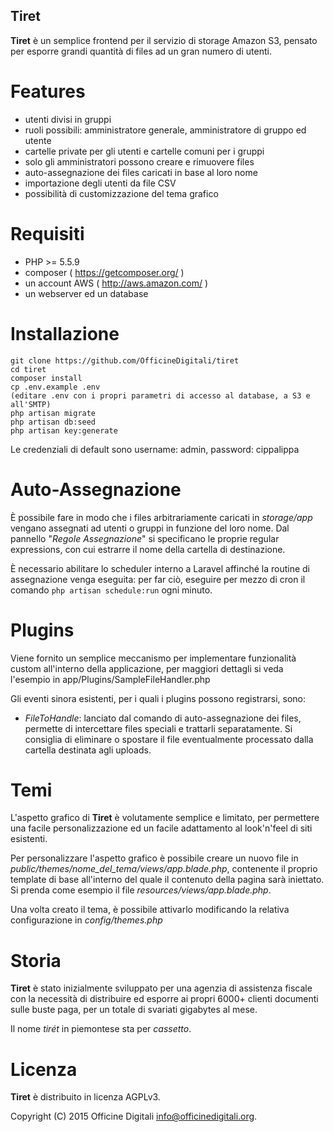 ## Tiret

**Tiret** è un semplice frontend per il servizio di storage Amazon S3, pensato per esporre grandi
quantità di files ad un gran numero di utenti.

# Features

* utenti divisi in gruppi
* ruoli possibili: amministratore generale, amministratore di gruppo ed utente
* cartelle private per gli utenti e cartelle comuni per i gruppi
* solo gli amministratori possono creare e rimuovere files
* auto-assegnazione dei files caricati in base al loro nome
* importazione degli utenti da file CSV
* possibilità di customizzazione del tema grafico

# Requisiti

* PHP >= 5.5.9
* composer ( https://getcomposer.org/ )
* un account AWS ( http://aws.amazon.com/ )
* un webserver ed un database

# Installazione

```
git clone https://github.com/OfficineDigitali/tiret
cd tiret
composer install
cp .env.example .env
(editare .env con i propri parametri di accesso al database, a S3 e all'SMTP)
php artisan migrate
php artisan db:seed
php artisan key:generate
```

Le credenziali di default sono username: admin, password: cippalippa

# Auto-Assegnazione

È possibile fare in modo che i files arbitrariamente caricati in _storage/app_ vengano assegnati
ad utenti o gruppi in funzione del loro nome. Dal pannello "_Regole Assegnazione_" si specificano
le proprie regular expressions, con cui estrarre il nome della cartella di destinazione.

È necessario abilitare lo scheduler interno a Laravel affinché la routine di assegnazione venga
eseguita: per far ciò, eseguire per mezzo di cron il comando `php artisan schedule:run` ogni
minuto.

# Plugins

Viene fornito un semplice meccanismo per implementare funzionalità custom all'interno della
applicazione, per maggiori dettagli si veda l'esempio in app/Plugins/SampleFileHandler.php

Gli eventi sinora esistenti, per i quali i plugins possono registrarsi, sono:

* *FileToHandle*: lanciato dal comando di auto-assegnazione dei files, permette di intercettare
files speciali e trattarli separatamente. Si consiglia di eliminare o spostare il file eventualmente
processato dalla cartella destinata agli uploads.

# Temi

L'aspetto grafico di **Tiret** è volutamente semplice e limitato, per permettere una facile
personalizzazione ed un facile adattamento al look'n'feel di siti esistenti.

Per personalizzare l'aspetto grafico è possibile creare un nuovo file in
_public/themes/nome_del_tema/views/app.blade.php_, contenente il proprio template di base
all'interno del quale il contenuto della pagina sarà iniettato. Si prenda come esempio il file
_resources/views/app.blade.php_.

Una volta creato il tema, è possibile attivarlo modificando la relativa configurazione in
_config/themes.php_

# Storia

**Tiret** è stato inizialmente sviluppato per una agenzia di assistenza fiscale con la necessità
di distribuire ed esporre ai propri 6000+ clienti documenti sulle buste paga, per un totale di
svariati gigabytes al mese.

Il nome _tirét_ in piemontese sta per _cassetto_.

# Licenza

**Tiret** è distribuito in licenza AGPLv3.

Copyright (C) 2015 Officine Digitali <info@officinedigitali.org>.
